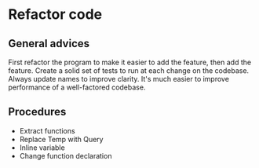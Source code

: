# Refactor code

## General advices

First refactor the program to make it easier to add the feature, then add the feature.
Create a solid set of tests to run at each change on the codebase.
Always update names to improve clarity.
It's much easier to improve performance of a well-factored codebase.

## Procedures

- Extract functions
- Replace Temp with Query
- Inline variable
- Change function declaration
